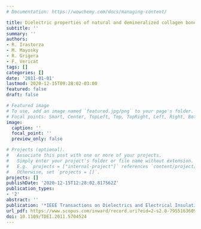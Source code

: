 ```yaml
---
# Documentation: https://wowchemy.com/docs/managing-content/

title: Dielectric properties of natural and demineralized collagen bone matrix
subtitle: ''
summary: ''
authors:
- R. Irastorza
- M. Mayosky
- R. Grigera
- F. Vericat
tags: []
categories: []
date: '2011-01-01'
lastmod: 2020-12-15T09:28:02-03:00
featured: false
draft: false

# Featured image
# To use, add an image named `featured.jpg/png` to your page's folder.
# Focal points: Smart, Center, TopLeft, Top, TopRight, Left, Right, BottomLeft, Bottom, BottomRight.
image:
  caption: ''
  focal_point: ''
  preview_only: false

# Projects (optional).
#   Associate this post with one or more of your projects.
#   Simply enter your project's folder or file name without extension.
#   E.g. `projects = ["internal-project"]` references `content/project/deep-learning/index.md`.
#   Otherwise, set `projects = []`.
projects: []
publishDate: '2020-12-15T12:28:02.817562Z'
publication_types:
- '2'
abstract: ''
publication: '*IEEE Transactions on Dielectrics and Electrical Insulation*'
url_pdf: https://www.scopus.com/inward/record.uri?eid=2-s2.0-79551636098&doi=10.1109%2fTDEI.2011.5704524&partnerID=40&md5=27cd2be2703f176fcbb72867d36177ab
doi: 10.1109/TDEI.2011.5704524
---
```

